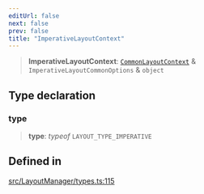 ```yaml
---
editUrl: false
next: false
prev: false
title: "ImperativeLayoutContext"
---
```


> **ImperativeLayoutContext**: [`CommonLayoutContext`](/api/type-aliases/commonlayoutcontext/) & `ImperativeLayoutCommonOptions` & `object`

## Type declaration

### type

> **type**: *typeof* `LAYOUT_TYPE_IMPERATIVE`

## Defined in

[src/LayoutManager/types.ts:115](https://github.com/fabricjs/fabric.js/blob/8748628df7e9de00ba77413bfc3ad9e9fe9d4f30/src/LayoutManager/types.ts#L115)
